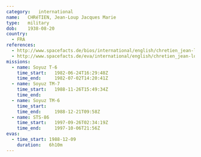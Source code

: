```yaml
---
category:	international
name:	CHRéTIEN, Jean-Loup Jacques Marie
type:	military
dob:	1938-08-20
country:
  - FRA
references:
  - http://www.spacefacts.de/bios/international/english/chretien_jean-loup.htm
  - http://www.spacefacts.de/eva/international/english/chretien_jean-loup.htm
missions:
  - name: Soyuz T-6
    time_start:   1982-06-24T16:29:48Z
    time_end:     1982-07-02T14:20:41Z
  - name: Soyuz TM-7
    time_start:   1988-11-26T15:49:34Z
    time_end:     
  - name: Soyuz TM-6
    time_start:   
    time_end:     1988-12-21T09:58Z
  - name: STS-86
    time_start:   1997-09-26T02:34:19Z
    time_end:     1997-10-06T21:56Z
evas:
  - time_start: 1988-12-09
    duration:   6h10m
---
```

